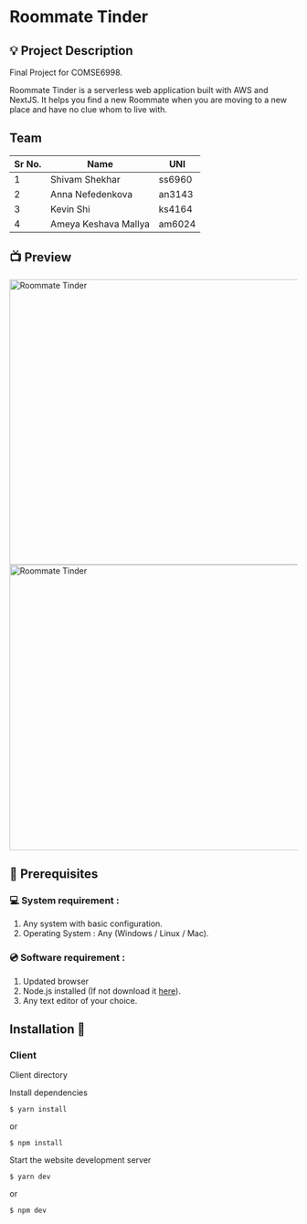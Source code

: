 # Roommate Tinder

## 💡 Project Description

Final Project for COMSE6998.

Roommate Tinder is a serverless web application built with AWS and NextJS. It helps you find a new Roommate when you are moving to a new place and have no clue whom to live with.

## Team

| Sr No. | Name                 | UNI    |
| ------ | -------------------- | ------ |
| 1      | Shivam Shekhar       | ss6960 |
| 2      | Anna Nefedenkova     | an3143 |
| 3      | Kevin Shi            | ks4164 |
| 4      | Ameya Keshava Mallya | am6024 |

## 📺 Preview

<img src="https://github.com/shvam0000/Roommate-Tinder/blob/main/frontend/utils/images/1.png" alt="Roommate Tinder" height="500" width="1000">

<img src="https://github.com/shvam0000/Roommate-Tinder/blob/main/frontend/utils/images/2.png" alt="Roommate Tinder" height="500" width="1000">

## 📌 Prerequisites

### 💻 System requirement :

1. Any system with basic configuration.
2. Operating System : Any (Windows / Linux / Mac).

### 💿 Software requirement :

1. Updated browser
2. Node.js installed (If not download it [here](https://nodejs.org/en/download/)).
3. Any text editor of your choice.

## Installation 🔧

### Client

Client directory

Install dependencies

```
$ yarn install
```

or

```
$ npm install
```

Start the website development server

```
$ yarn dev
```

or

```
$ npm dev
```
